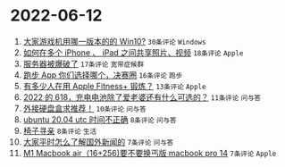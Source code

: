 # 2022-06-12

1. [大家游戏机用哪一版本的的 Win10?](https://www.v2ex.com/t/859017) `30条评论` `Windows`
1. [如何在多个 iPhone 、 iPad 之间共享照片、视频](https://www.v2ex.com/t/859016) `18条评论` `Apple`
1. [服务器被爆破了](https://www.v2ex.com/t/859022) `17条评论` `宽带症候群`
1. [跑步 App 你们选择哪个，决赛圈](https://www.v2ex.com/t/859020) `16条评论` `跑步`
1. [有多少人在用 Apple Fitness+ 锻炼？](https://www.v2ex.com/t/859026) `13条评论` `Apple`
1. [2022 的 618，充电电池除了爱老婆还有什么可选的？](https://www.v2ex.com/t/859033) `11条评论` `问与答`
1. [外接硬盘盒求推荐！](https://www.v2ex.com/t/859023) `10条评论` `问与答`
1. [ubuntu 20.04 utc 时间不正确](https://www.v2ex.com/t/859035) `8条评论` `问与答`
1. [椅子寻亲](https://www.v2ex.com/t/859018) `8条评论` `生活`
1. [大家平时怎么了解国外新闻的](https://www.v2ex.com/t/859034) `7条评论` `问与答`
1. [M1 Macbook air（16+256)要不要换丐版 macbook pro 14](https://www.v2ex.com/t/859030) `7条评论` `Apple`
